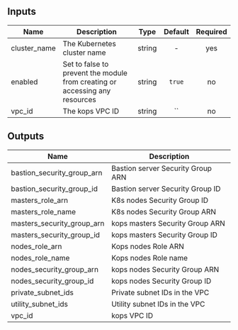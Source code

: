 ## Inputs

| Name | Description | Type | Default | Required |
|------|-------------|:----:|:-----:|:-----:|
| cluster_name | The Kubernetes cluster name | string | - | yes |
| enabled | Set to false to prevent the module from creating or accessing any resources | string | `true` | no |
| vpc_id | The kops VPC ID | string | `` | no |

## Outputs

| Name | Description |
|------|-------------|
| bastion_security_group_arn | Bastion server Security Group ARN |
| bastion_security_group_id | Bastion server Security Group ID |
| masters_role_arn | K8s nodes Security Group ID |
| masters_role_name | K8s nodes Security Group ARN |
| masters_security_group_arn | kops masters Security Group ARN |
| masters_security_group_id | kops masters Security Group ID |
| nodes_role_arn | Kops nodes Role ARN |
| nodes_role_name | Kops nodes Role name |
| nodes_security_group_arn | kops nodes Security Group ARN |
| nodes_security_group_id | kops nodes Security Group ID |
| private_subnet_ids | Private subnet IDs in the VPC |
| utility_subnet_ids | Utility subnet IDs in the VPC |
| vpc_id | kops VPC ID |

